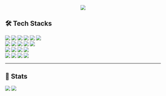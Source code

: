 <div align="center">
  <img src="https://capsule-render.vercel.app/api?type=waving&color=gradient&height=120&text=Hello%20World%20👋%20S0HYUNN's%20Dev%20Space&animation=twinkling&fontColor=ffffff&fontSize=40" />
</div>

## 🛠️ Tech Stacks  
<div align="left">
  <img src="https://img.shields.io/badge/Apache%20Tomcat-F8DC75?style=flat&logo=Apache%20Tomcat&logoColor=black">
  <img src="https://img.shields.io/badge/Spring-6DB33F?style=flat&logo=Spring&logoColor=white">
  <img src="https://img.shields.io/badge/Spring%20Boot-6DB33F?style=flat&logo=Spring%20Boot&logoColor=white">
  <img src="https://img.shields.io/badge/Java-007396?style=flat&logo=Java&logoColor=white">
  <img src="https://img.shields.io/badge/JavaScript-F7DF1E?style=flat&logo=JavaScript&logoColor=black">
  <img src="https://img.shields.io/badge/Python-3776AB?style=flat&logo=Python&logoColor=white"> <br>
  <img src="https://img.shields.io/badge/HTML5-E34F26?style=flat&logo=HTML5&logoColor=white">
  <img src="https://img.shields.io/badge/CSS3-1572B6?style=flat&logo=CSS3&logoColor=white">
  <img src="https://img.shields.io/badge/Bootstrap-7952B3?style=flat&logo=Bootstrap&logoColor=white">
  <img src="https://img.shields.io/badge/Node.js-339933?style=flat&logo=Node.js&logoColor=white">
  <img src="https://img.shields.io/badge/Vue.js-4FC08D?style=flat&logo=Vue.js&logoColor=white"> <br>
  <img src="https://img.shields.io/badge/MySQL-4479A1?style=flat&logo=MySQL&logoColor=white">
  <img src="https://img.shields.io/badge/MariaDB-003545?style=flat&logo=MariaDB&logoColor=white">
  <img src="https://img.shields.io/badge/MongoDB-47A248?style=flat&logo=MongoDB&logoColor=white">
  <img src="https://img.shields.io/badge/Firebase-FFCA28?style=flat&logo=Firebase&logoColor=black"> <br>
  <img src="https://img.shields.io/badge/Git-F05032?style=flat&logo=Git&logoColor=white">
  <img src="https://img.shields.io/badge/GitHub-181717?style=flat&logo=GitHub&logoColor=white">
  <img src="https://img.shields.io/badge/Figma-F24E1E?style=flat&logo=Figma&logoColor=white">
  <img src="https://img.shields.io/badge/Notion-000000?style=flat&logo=Notion&logoColor=white">
</div>

---

## 🏅 Stats  
<div align="left">
  <img align="top" src="https://github-readme-stats.vercel.app/api?username=S0HYUNN&custom_title=S0HYUNN's%20GitHub%20Stats&bg_color=000000&title_color=ffffff&text_color=ffffff&count_private=true&show_icons=true" />
  <img align="top" src="https://github-readme-stats.vercel.app/api/top-langs/?username=S0HYUNN&layout=compact&bg_color=000000&title_color=ffffff&text_color=ffffff" />
</div>

